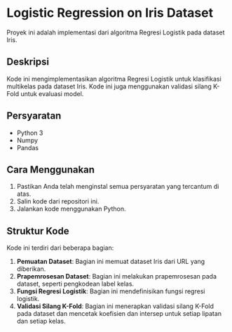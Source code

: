 # Logistic Regression on Iris Dataset

Proyek ini adalah implementasi dari algoritma Regresi Logistik pada dataset Iris.

## Deskripsi

Kode ini mengimplementasikan algoritma Regresi Logistik untuk klasifikasi multikelas pada dataset Iris. Kode ini juga menggunakan validasi silang K-Fold untuk evaluasi model.

## Persyaratan

- Python 3
- Numpy
- Pandas

## Cara Menggunakan

1. Pastikan Anda telah menginstal semua persyaratan yang tercantum di atas.
2. Salin kode dari repositori ini.
3. Jalankan kode menggunakan Python.

## Struktur Kode

Kode ini terdiri dari beberapa bagian:

1. **Pemuatan Dataset**: Bagian ini memuat dataset Iris dari URL yang diberikan.
2. **Prapemrosesan Dataset**: Bagian ini melakukan prapemrosesan pada dataset, seperti pengkodean label kelas.
3. **Fungsi Regresi Logistik**: Bagian ini mendefinisikan fungsi regresi logistik.
4. **Validasi Silang K-Fold**: Bagian ini menerapkan validasi silang K-Fold pada dataset dan mencetak koefisien dan intersep untuk setiap lipatan dan setiap kelas.
